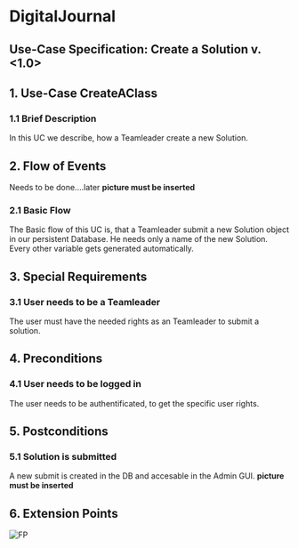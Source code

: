 # DigitalJournal
## Use-Case Specification: Create a Solution  v. <1.0>

## 1. Use-Case CreateAClass

### 1.1 Brief Description
In this UC we describe, how a Teamleader create a new Solution.

## 2. Flow of Events
Needs to be done....later
__picture must be inserted__

### 2.1 Basic Flow
The Basic flow of this UC is, that a Teamleader submit a new Solution object in our persistent Database. He needs only a name of the new Solution. Every other variable gets generated automatically.


## 3. Special Requirements
### 3.1 User needs to be a Teamleader
The user must have the needed rights as an Teamleader to submit a solution.

## 4. Preconditions
### 4.1 User needs to be logged in
The user needs to be authentificated, to get the specific user rights.

## 5. Postconditions
### 5.1 Solution is submitted
A new submit is created in the DB and accesable in the Admin GUI.
 __picture must be inserted__
  
## 6. Extension Points
![FP](https://raw.githubusercontent.com/Unk3wn/TaskHub---Documentation/main/UC/UCD/CreateAClass/FP_CreateAClass.png)
